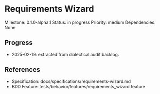 # Requirements Wizard
Milestone: 0.1.0-alpha.1
Status: in progress
Priority: medium
Dependencies: None

## Progress
- 2025-02-19: extracted from dialectical audit backlog.

## References
- Specification: docs/specifications/requirements-wizard.md
- BDD Feature: tests/behavior/features/requirements_wizard.feature

